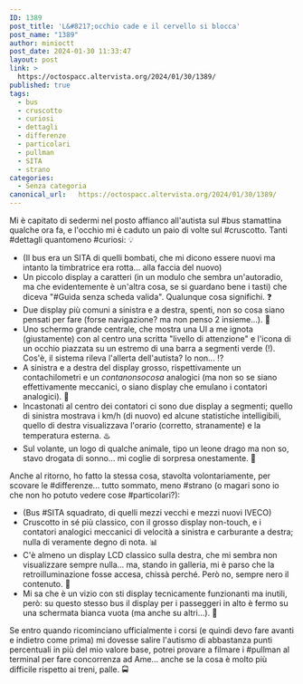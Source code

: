 ```yaml
---
ID: 1389
post_title: 'L&#8217;occhio cade e il cervello si blocca'
post_name: "1389"
author: minioctt
post_date: 2024-01-30 11:33:47
layout: post
link: >
  https://octospacc.altervista.org/2024/01/30/1389/
published: true
tags:
  - bus
  - cruscotto
  - curiosi
  - dettagli
  - differenze
  - particolari
  - pullman
  - SITA
  - strano
categories:
  - Senza categoria
canonical_url:   https://octospacc.altervista.org/2024/01/30/1389/
---
```

<!-- wp:paragraph -->
<p>Mi è capitato di sedermi nel posto affianco all'autista sul #bus stamattina qualche ora fa, e l'occhio mi è caduto un paio di volte sul #cruscotto. Tanti #dettagli quantomeno #curiosi: 💡</p>
<!-- /wp:paragraph -->

<!-- wp:list -->
<ul><!-- wp:list-item -->
<li>(Il bus era un SITA di quelli bombati, che mi dicono essere nuovi ma intanto la timbratrice era rotta... alla faccia del nuovo)</li>
<!-- /wp:list-item -->

<!-- wp:list-item -->
<li>Un piccolo display a caratteri (in un modulo che sembra un'autoradio, ma che evidentemente è un'altra cosa, se si guardano bene i tasti) che diceva "#Guida senza scheda valida". Qualunque cosa significhi. ❓</li>
<!-- /wp:list-item -->

<!-- wp:list-item -->
<li>Due display più comuni a sinistra e a destra, spenti, non so cosa siano pensati per fare (forse navigazione? ma non penso 2 insieme...). 🗿</li>
<!-- /wp:list-item -->

<!-- wp:list-item -->
<li>Uno schermo grande centrale, che mostra una UI a me ignota (giustamente) con al centro una scritta "livello di attenzione" e l'icona di un occhio piazzata su un estremo di una barra a segmenti verde (!). Cos'è, il sistema rileva l'allerta dell'autista? Io non... ⁉️</li>
<!-- /wp:list-item -->

<!-- wp:list-item -->
<li>A sinistra e a destra del display grosso, rispettivamente un contachilometri e un <em>contanonsocosa</em> analogici (ma non so se siano effettivamente meccanici, o siano display che emulano i contatori analogici). 🎡</li>
<!-- /wp:list-item -->

<!-- wp:list-item -->
<li>Incastonati al centro dei contatori ci sono due display a segmenti; quello di sinistra mostrava i km/h (di nuovo) ed alcune statistiche intelligibili, quello di destra visualizzava l'orario (corretto, stranamente) e la temperatura esterna. ♨️</li>
<!-- /wp:list-item -->

<!-- wp:list-item -->
<li>Sul volante, un logo di qualche animale, tipo un leone drago ma non so, stavo drogata di sonno... mi coglie di sorpresa onestamente. 🐲</li>
<!-- /wp:list-item --></ul>
<!-- /wp:list -->

<!-- wp:paragraph -->
<p>Anche al ritorno, ho fatto la stessa cosa, stavolta volontariamente, per scovare le #differenze... tutto sommato, meno #strano (o magari sono io che non ho potuto vedere cose #particolari?):</p>
<!-- /wp:paragraph -->

<!-- wp:list -->
<ul><!-- wp:list-item -->
<li>(Bus #SITA squadrato, di quelli mezzi vecchi e mezzi nuovi IVECO)</li>
<!-- /wp:list-item -->

<!-- wp:list-item -->
<li>Cruscotto in sé più classico, con il grosso display non-touch, e i contatori analogici meccanici di velocità a sinistra e carburante a destra; nulla di veramente degno di nota. 📊</li>
<!-- /wp:list-item -->

<!-- wp:list-item -->
<li>C'è almeno un display LCD classico sulla destra, che mi sembra non visualizzare sempre nulla... ma, stando in galleria, mi è parso che la retroilluminazione fosse accesa, chissà perché. Però no, sempre nero il contenuto. 🔳</li>
<!-- /wp:list-item -->

<!-- wp:list-item -->
<li>Mi sa che è un vizio con sti display tecnicamente funzionanti ma inutili, però: su questo stesso bus il display per i passeggeri in alto è fermo su una schermata bianca vuota (ma anche su altri...). 🔲</li>
<!-- /wp:list-item --></ul>
<!-- /wp:list -->

<!-- wp:paragraph -->
<p>Se entro quando ricominciano ufficialmente i corsi (e quindi devo fare avanti e indietro come prima) mi dovesse salire l'autismo di abbastanza punti percentuali in più del mio valore base, potrei provare a filmare i #pullman al terminal per fare concorrenza ad Ame... anche se la cosa è molto più difficile rispetto ai treni, palle. 🚍</p>
<!-- /wp:paragraph -->